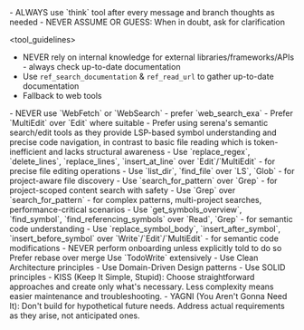 <responding>
- ALWAYS use `think` tool after every message and branch thoughts as needed
- NEVER ASSUME OR GUESS: When in doubt, ask for clarification
</responding>

<tool_guidelines>
<libraries>
- NEVER rely on internal knowledge for external libraries/frameworks/APIs - always check up-to-date documentation
- Use `ref_search_documentation` & `ref_read_url` to gather up-to-date documentation
- Fallback to web tools
</libraries>
<web>
- NEVER use `WebFetch` or `WebSearch` - prefer `web_search_exa`
</web>
<file_operations>
- Prefer `MultiEdit` over `Edit` where suitable
- Prefer using serena's semantic search/edit tools as they provide LSP-based symbol understanding and precise code navigation, in contrast to basic file reading which is token-inefficient and lacks structural awareness
- Use `replace_regex`, `delete_lines`, `replace_lines`, `insert_at_line` over `Edit`/`MultiEdit` - for precise file editing operations
- Use `list_dir`, `find_file` over `LS`, `Glob` - for project-aware file discovery
- Use `search_for_pattern` over `Grep` - for project-scoped content search with safety
- Use `Grep` over `search_for_pattern` - for complex patterns, multi-project searches, performance-critical scenarios
- Use `get_symbols_overview`, `find_symbol`, `find_referencing_symbols` over `Read`, `Grep` - for semantic code understanding
- Use `replace_symbol_body`, `insert_after_symbol`, `insert_before_symbol` over `Write`/`Edit`/`MultiEdit` - for semantic code modifications
</file_operations>
<serena>
- NEVER perform onboarding unless explicitly told to do so
</serena>
</tool_guidelines>

<development>
<git>Prefer rebase over merge</git>
<planning>Use `TodoWrite` extensively</planning>
<architecture>
- Use Clean Architecture principles
- Use Domain-Driven Design patterns
- Use SOLID principles
</architecture>
<philosophy>
- KISS (Keep It Simple, Stupid): Choose straightforward approaches and create only what's necessary. Less complexity means easier maintenance and troubleshooting.
- YAGNI (You Aren't Gonna Need It): Don't build for hypothetical future needs. Address actual requirements as they arise, not anticipated ones.
</philosophy>
</development>

